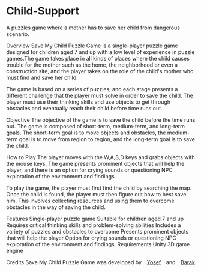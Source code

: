 # Child-Support
A puzzles game where a mother  has to save her child from dangerous scenario.

Overview
Save My Child Puzzle Game is a single-player puzzle game designed for children aged 7 and up with a low level of experience in puzzle games.The game takes place in all kinds of places where the child causes trouble for the mother such as the home, the neighborhood or even a construction site, and the player takes on the role of the child's mother who must find and save her child.

The game is based on a series of puzzles, and each stage presents a different challenge that the player must solve in order to save the child. The player must use their thinking skills and use objects to get through obstacles and eventually reach their child before time runs out.

Objective
The objective of the game is to save the child before the time runs out. The game is composed of short-term, medium-term, and long-term goals. The short-term goal is to move objects and obstacles, the medium-term goal is to move from region to region, and the long-term goal is to save the child.

How to Play
The player moves with the W,A,S,D keys and grabs objects with the mouse keys. The game presents prominent objects that will help the player, and there is an option for crying sounds or questioning NPC exploration of the environment and findings.

To play the game, the player must first find the child by searching the map. Once the child is found, the player must then figure out how to best save him. This involves collecting resources and using them to overcome obstacles in the way of saving the child.

Features
Single-player puzzle game
Suitable for children aged 7 and up
Requires critical thinking skills and problem-solving abilities
Includes a variety of puzzles and obstacles to overcome
Presents prominent objects that will help the player
Option for crying sounds or questioning NPC exploration of the environment and findings.
Requirements
Unity 3D game engine 



Credits
Save My Child Puzzle Game was developed by [Yosef](https://github.com/YosefKahlon) and [Barak](https://github.com/barakdf)
